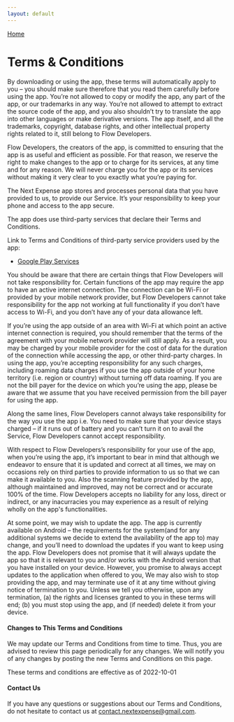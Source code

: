 ```yaml
---
layout: default
---
```


[Home](/Home)

# Terms & Conditions

By downloading or using the app, these terms will automatically apply to you – you should make sure therefore that you read them carefully before using the app. You’re not allowed to copy or modify the app, any part of the app, or our trademarks in any way. You’re not allowed to attempt to extract the source code of the app, and you also shouldn’t try to translate the app into other languages or make derivative versions. The app itself, and all the trademarks, copyright, database rights, and other intellectual property rights related to it, still belong to Flow Developers.

Flow Developers, the creators of the app, is committed to ensuring that the app is as useful and efficient as possible. For that reason, we reserve the right to make changes to the app or to charge for its services, at any time and for any reason. We will never charge you for the app or its services without making it very clear to you exactly what you’re paying for.

The Next Expense app stores and processes personal data that you have provided to us, to provide our Service. It’s your responsibility to keep your phone and access to the app secure. 

The app does use third-party services that declare their Terms and Conditions.

Link to Terms and Conditions of third-party service providers used by the app:

* [Google Play Services](https://policies.google.com/privacy)

You should be aware that there are certain things that Flow Developers will not take responsibility for. Certain functions of the app may require the app to have an active internet connection. The connection can be Wi-Fi or provided by your mobile network provider, but Flow Developers cannot take responsibility for the app not working at full functionality if you don’t have access to Wi-Fi, and you don’t have any of your data allowance left.

If you’re using the app outside of an area with Wi-Fi at which point an active internet connection is required, you should remember that the terms of the agreement with your mobile network provider will still apply. As a result, you may be charged by your mobile provider for the cost of data for the duration of the connection while accessing the app, or other third-party charges. In using the app, you’re accepting responsibility for any such charges, including roaming data charges if you use the app outside of your home territory (i.e. region or country) without turning off data roaming. If you are not the bill payer for the device on which you’re using the app, please be aware that we assume that you have received permission from the bill payer for using the app.

Along the same lines, Flow Developers cannot always take responsibility for the way you use the app i.e. You need to make sure that your device stays charged – if it runs out of battery and you can’t turn it on to avail the Service, Flow Developers cannot accept responsibility.

With respect to Flow Developers’s responsibility for your use of the app, when you’re using the app, it’s important to bear in mind that although we endeavor to ensure that it is updated and correct at all times, we may on occasions rely on third parties to provide information to us so that we can make it available to you. Also the scanning feature provided by the app, although maintained and improved, may not be correct and or accurate 100% of the time. Flow Developers accepts no liability for any loss, direct or indirect, or any inacurracies you may experience as a result of relying wholly on the app's functionalities. 

At some point, we may wish to update the app. The app is currently available on Android – the requirements for the system(and for any additional systems we decide to extend the availability of the app to) may change, and you’ll need to download the updates if you want to keep using the app. Flow Developers does not promise that it will always update the app so that it is relevant to you and/or works with the Android version that you have installed on your device. However, you promise to always accept updates to the application when offered to you, We may also wish to stop providing the app, and may terminate use of it at any time without giving notice of termination to you. Unless we tell you otherwise, upon any termination, (a) the rights and licenses granted to you in these terms will end; (b) you must stop using the app, and (if needed) delete it from your device.

#### Changes to This Terms and Conditions

We may update our Terms and Conditions from time to time. Thus, you are advised to review this page periodically for any changes. We will notify you of any changes by posting the new Terms and Conditions on this page.

These terms and conditions are effective as of 2022-10-01

#### Contact Us

If you have any questions or suggestions about our Terms and Conditions, do not hesitate to contact us at contact.nextexpense@gmail.com. 